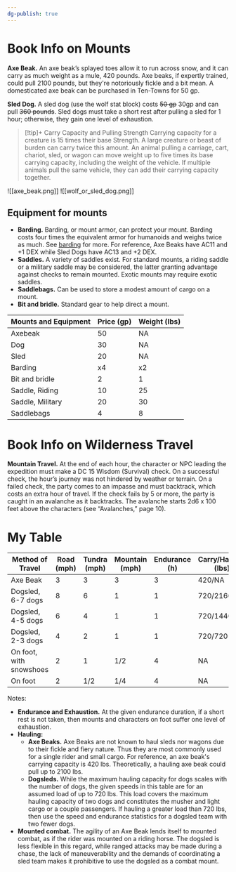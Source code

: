 ```yaml
---
dg-publish: true
---
```


# Book Info on Mounts
**Axe Beak.** An axe beak’s splayed toes allow it to run across snow, and it can carry as much weight as a mule, 420 pounds. Axe beaks, if expertly trained, could pull 2100 pounds, but they're notoriously fickle and a bit mean. A domesticated axe beak can be purchased in Ten-Towns for 50 gp.

**Sled Dog.** A sled dog (use the wolf stat block) costs ~~50 gp~~ 30gp and can pull ~~360 pounds~~. Sled dogs must take a short rest after pulling a sled for 1 hour; otherwise, they gain one level of exhaustion.

> [!tip]+ Carry Capacity and Pulling Strength
> Carrying capacity for a creature is 15 times their base Strength. A large creature or beast of burden can carry twice this amount. An animal pulling a carriage, cart, chariot, sled, or wagon can move weight up to five times its base carrying capacity, including the weight of the vehicle. If multiple animals pull the same vehicle, they can add their carrying capacity together.

![[axe_beak.png]]
![[wolf_or_sled_dog.png]]

## Equipment for mounts
- **Barding.** Barding, or mount armor, can protect your mount. Barding costs four times the equivalent armor for humanoids and weighs twice as much. See [barding](https://www.dndbeyond.com/equipment/barding) for more. For reference, Axe Beaks have AC11 and +1 DEX while Sled Dogs have AC13 and +2 DEX.
- **Saddles.** A variety of saddles exist. For standard mounts, a riding saddle or a military saddle may be considered, the latter granting advantage against checks to remain mounted. Exotic mounts may require exotic saddles.
- **Saddlebags.** Can be used to store a modest amount of cargo on a mount.
- **Bit and bridle.** Standard gear to help direct a mount. 

| Mounts and Equipment | Price (gp) | Weight (lbs) |
| -------------------- | ---------- | ------------ |
| Axebeak              | 50         | NA           |
| Dog                  | 30         | NA           |
| Sled                 | 20         | NA           |
| Barding              | x4         | x2           |
| Bit and bridle       | 2          | 1            |
| Saddle, Riding       | 10         | 25           |
| Saddle, Military     | 20         | 30           |
| Saddlebags           | 4          | 8            |


# Book Info on Wilderness Travel
**Mountain Travel.** At the end of each hour, the character or NPC leading the expedition must make a DC 15 Wisdom (Survival) check. On a successful check, the hour’s journey was not hindered by weather or terrain. On a  failed check, the party comes to an impasse and must backtrack, which costs an extra hour of travel. If the check fails by 5 or more, the party is caught in an avalanche as it backtracks. The avalanche starts 2d6 x 100 feet above the characters (see “Avalanches,” page 10).

# My Table


| Method of Travel        | Road (mph) | Tundra (mph) | Mountain (mph) | Endurance (h) | Carry/Hauling (lbs) |
| ----------------------- | ---------- | ------------ | -------------- | ----------------------- | ------------------- |
| Axe Beak                | 3          | 3            | 3              | 3                       | 420/NA          |
| Dogsled, 6-7 dogs       | 8          | 6            | 1              | 1                       | 720/2160            |
| Dogsled, 4-5 dogs       | 6          | 4            | 1              | 1                       | 720/1440            |
| Dogsled, 2-3 dogs       | 4          | 2            | 1              | 1                       | 720/720                 |
| On foot, with snowshoes | 2          | 1            | 1/2            | 4                       | NA                  |
| On foot                 | 2          | 1/2          | 1/4            | 4                       | NA                  |

Notes: 
 - **Endurance and Exhaustion.** At the given endurance duration, if a short rest is not taken, then mounts and characters on foot suffer one level of exhaustion.
 - **Hauling:** 
	 - **Axe Beaks.** Axe Beaks are not known to haul sleds nor wagons due to their fickle and fiery nature. Thus they are most commonly used for a single rider and small cargo. For reference, an axe beak's carrying capacity is 420 lbs. Theoretically, a hauling axe beak could pull up to 2100 lbs.
	 - **Dogsleds.** While the maximum hauling capacity for dogs scales with the number of dogs, the given speeds in this table are for an assumed load of up to 720 lbs. This load covers the maximum hauling capacity of two dogs and constitutes the musher and light cargo or a couple passengers. If hauling a greater load than 720 lbs, then use the speed and endurance statistics for a dogsled team with two fewer dogs.
 - **Mounted combat.** The agility of an Axe Beak lends itself to mounted combat, as if the rider was mounted on a riding horse. The dogsled is less flexible in this regard, while ranged attacks may be made during a chase, the lack of maneuverability and the demands of coordinating a sled team makes it prohibitive to use the dogsled as a combat mount.





